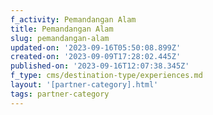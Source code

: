 ```yaml
---
f_activity: Pemandangan Alam
title: Pemandangan Alam
slug: pemandangan-alam
updated-on: '2023-09-16T05:50:08.899Z'
created-on: '2023-09-09T17:28:02.445Z'
published-on: '2023-09-16T12:07:38.345Z'
f_type: cms/destination-type/experiences.md
layout: '[partner-category].html'
tags: partner-category
---
```



